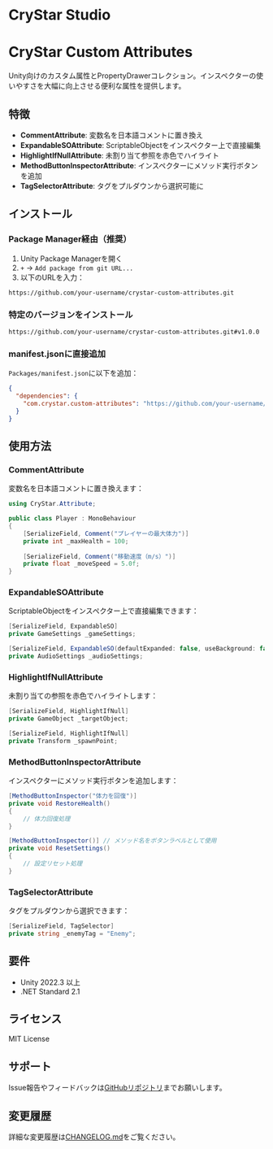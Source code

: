 # CryStar Studio

# CryStar Custom Attributes

Unity向けのカスタム属性とPropertyDrawerコレクション。インスペクターの使いやすさを大幅に向上させる便利な属性を提供します。

## 特徴

- **CommentAttribute**: 変数名を日本語コメントに置き換え
- **ExpandableSOAttribute**: ScriptableObjectをインスペクター上で直接編集
- **HighlightIfNullAttribute**: 未割り当て参照を赤色でハイライト
- **MethodButtonInspectorAttribute**: インスペクターにメソッド実行ボタンを追加
- **TagSelectorAttribute**: タグをプルダウンから選択可能に

## インストール

### Package Manager経由（推奨）

1. Unity Package Managerを開く
2. `+` → `Add package from git URL...`
3. 以下のURLを入力：

```
https://github.com/your-username/crystar-custom-attributes.git
```

### 特定のバージョンをインストール

```
https://github.com/your-username/crystar-custom-attributes.git#v1.0.0
```

### manifest.jsonに直接追加

`Packages/manifest.json`に以下を追加：

```json
{
  "dependencies": {
    "com.crystar.custom-attributes": "https://github.com/your-username/crystar-custom-attributes.git"
  }
}
```

## 使用方法

### CommentAttribute

変数名を日本語コメントに置き換えます：

```csharp
using CryStar.Attribute;

public class Player : MonoBehaviour
{
    [SerializeField, Comment("プレイヤーの最大体力")]
    private int _maxHealth = 100;
    
    [SerializeField, Comment("移動速度（m/s）")]
    private float _moveSpeed = 5.0f;
}
```

### ExpandableSOAttribute

ScriptableObjectをインスペクター上で直接編集できます：

```csharp
[SerializeField, ExpandableSO]
private GameSettings _gameSettings;

[SerializeField, ExpandableSO(defaultExpanded: false, useBackground: false)]
private AudioSettings _audioSettings;
```

### HighlightIfNullAttribute

未割り当ての参照を赤色でハイライトします：

```csharp
[SerializeField, HighlightIfNull]
private GameObject _targetObject;

[SerializeField, HighlightIfNull]
private Transform _spawnPoint;
```

### MethodButtonInspectorAttribute

インスペクターにメソッド実行ボタンを追加します：

```csharp
[MethodButtonInspector("体力を回復")]
private void RestoreHealth()
{
    // 体力回復処理
}

[MethodButtonInspector()] // メソッド名をボタンラベルとして使用
private void ResetSettings()
{
    // 設定リセット処理
}
```

### TagSelectorAttribute

タグをプルダウンから選択できます：

```csharp
[SerializeField, TagSelector]
private string _enemyTag = "Enemy";
```

## 要件

- Unity 2022.3 以上
- .NET Standard 2.1

## ライセンス

MIT License

## サポート

Issue報告やフィードバックは[GitHubリポジトリ](https://github.com/your-username/crystar-custom-attributes)までお願いします。

## 変更履歴

詳細な変更履歴は[CHANGELOG.md](CHANGELOG.md)をご覧ください。